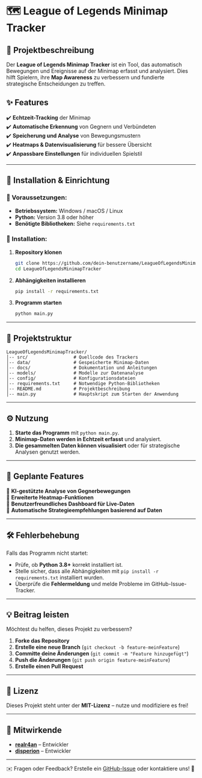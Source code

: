 # 🗺️ League of Legends Minimap Tracker

## 📌 Projektbeschreibung
Der **League of Legends Minimap Tracker** ist ein Tool, das automatisch Bewegungen und Ereignisse auf der Minimap erfasst und analysiert. Dies hilft Spielern, ihre **Map Awareness** zu verbessern und fundierte strategische Entscheidungen zu treffen.

## ✨ Features
✔️ **Echtzeit-Tracking** der Minimap  
✔️ **Automatische Erkennung** von Gegnern und Verbündeten  
✔️ **Speicherung und Analyse** von Bewegungsmustern  
✔️ **Heatmaps & Datenvisualisierung** für bessere Übersicht  
✔️ **Anpassbare Einstellungen** für individuellen Spielstil  

---

## 🔧 Installation & Einrichtung
### 🔹 Voraussetzungen:
- **Betriebssystem:** Windows / macOS / Linux  
- **Python:** Version 3.8 oder höher  
- **Benötigte Bibliotheken:** Siehe `requirements.txt`  

### 🔹 Installation:
1. **Repository klonen**  
   ```bash
   git clone https://github.com/dein-benutzername/LeagueOfLegendsMinimapTracker.git
   cd LeagueOfLegendsMinimapTracker
   ```
2. **Abhängigkeiten installieren**  
   ```bash
   pip install -r requirements.txt
   ```
3. **Programm starten**  
   ```bash
   python main.py
   ```

---

## 📂 Projektstruktur
```
LeagueOfLegendsMinimapTracker/
│-- src/                 # Quellcode des Trackers
│-- data/                # Gespeicherte Minimap-Daten
│-- docs/                # Dokumentation und Anleitungen
│-- models/              # Modelle zur Datenanalyse
│-- config/              # Konfigurationsdateien
│-- requirements.txt     # Notwendige Python-Bibliotheken
│-- README.md            # Projektbeschreibung
│-- main.py              # Hauptskript zum Starten der Anwendung
```

---

## ⚙️ Nutzung
1. **Starte das Programm** mit `python main.py`.  
2. **Minimap-Daten werden in Echtzeit erfasst** und analysiert.  
3. **Die gesammelten Daten können visualisiert** oder für strategische Analysen genutzt werden.  

---

## 🚀 Geplante Features
🔹 **KI-gestützte Analyse von Gegnerbewegungen**  
🔹 **Erweiterte Heatmap-Funktionen**  
🔹 **Benutzerfreundliches Dashboard für Live-Daten**  
🔹 **Automatische Strategieempfehlungen basierend auf Daten**  

---

## 🛠️ Fehlerbehebung
Falls das Programm nicht startet:
- Prüfe, ob **Python 3.8+** korrekt installiert ist.
- Stelle sicher, dass alle Abhängigkeiten mit `pip install -r requirements.txt` installiert wurden.
- Überprüfe die **Fehlermeldung** und melde Probleme im GitHub-Issue-Tracker.

---

## 💡 Beitrag leisten
Möchtest du helfen, dieses Projekt zu verbessern?  
1. **Forke das Repository**  
2. **Erstelle eine neue Branch** (`git checkout -b feature-meinFeature`)  
3. **Committe deine Änderungen** (`git commit -m "Feature hinzugefügt"`)  
4. **Push die Änderungen** (`git push origin feature-meinFeature`)  
5. **Erstelle einen Pull Request**  

---

## 📜 Lizenz
Dieses Projekt steht unter der **MIT-Lizenz** – nutze und modifiziere es frei!  

---

## 👥 Mitwirkende
- **[realr4an](https://github.com/realr4an)** – Entwickler
- **[disperion](https://github.com/disperion3)** – Entwickler    

---

✉️ Fragen oder Feedback? Erstelle ein [GitHub-Issue](https://github.com/dein-benutzername/LeagueOfLegendsMinimapTracker/issues) oder kontaktiere uns! 🚀

